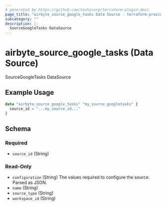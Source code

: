 ```yaml
---
# generated by https://github.com/hashicorp/terraform-plugin-docs
page_title: "airbyte_source_google_tasks Data Source - terraform-provider-airbyte"
subcategory: ""
description: |-
  SourceGoogleTasks DataSource
---
```


# airbyte_source_google_tasks (Data Source)

SourceGoogleTasks DataSource

## Example Usage

```terraform
data "airbyte_source_google_tasks" "my_source_googletasks" {
  source_id = "...my_source_id..."
}
```

<!-- schema generated by tfplugindocs -->
## Schema

### Required

- `source_id` (String)

### Read-Only

- `configuration` (String) The values required to configure the source. Parsed as JSON.
- `name` (String)
- `source_type` (String)
- `workspace_id` (String)


